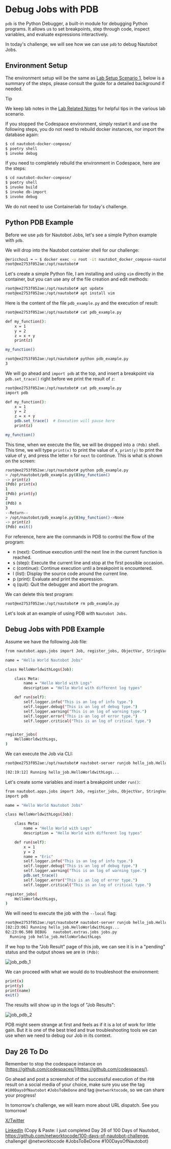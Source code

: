 # Debug Jobs with PDB

`pdb` is the Python Debugger, a built-in module for debugging Python programs. It allows us to set breakpoints, step through code, inspect variables, and evaluate expressions interactively. 

In today's challenge, we will see how we can use `pdb` to debug Nautobot Jobs. 

## Environment Setup

The environment setup will be the same as [Lab Setup Scenario 1](../Lab_Setup/scenario_1_setup/README.md), below is a summary of the steps, please consult the guide for a detailed background if needed. 

> [!TIP]
> We keep lab notes in the [Lab Related Notes](../Lab_Setup/lab_related_notes/README.md) for helpful tips in the various lab scenario. 

If you stopped the Codespace environment, simply restart it and use the following steps, you do not need to rebuild docker instances, nor import the database again: 

```bash
$ cd nautobot-docker-compose/
$ poetry shell
$ invoke debug
```

If you need to completely rebuild the environment in Codespace, here are the steps: 

```bash
$ cd nautobot-docker-compose/
$ poetry shell
$ invoke build
$ invoke db-import
$ invoke debug
```

We do not need to use Containerlab for today's challenge. 

## Python PDB Example 

Before we use `pdb` for Nautobot Jobs, let's see a simple Python example with `pdb`. 

We will drop into the Nautobot container shell for our challenge: 

```bash
@ericchou1 ➜ ~ $ docker exec -u root -it nautobot_docker_compose-nautobot-1 bash
root@ee2753f052ae:/opt/nautobot# 
```

Let's create a simple Python file, I am installing and using `vim` directly in the container, but you can use any of the file creation and edit methods: 

```bash
root@ee2753f052ae:/opt/nautobot# apt update
root@ee2753f052ae:/opt/nautobot# apt install vim
```

Here is the content of the file `pdb_example.py` and the execution of result: 

```bash
root@ee2753f052ae:/opt/nautobot# cat pdb_example.py 

def my_function():
    x = 1
    y = 2
    z = x + y
    print(z)

my_function()

root@ee2753f052ae:/opt/nautobot# python pdb_example.py 
3
```

We will go ahead and `import pdb` at the top, and insert a breakpoint via `pdb.set_trace()` right before we print the result of `z`: 

```bash
root@ee2753f052ae:/opt/nautobot# cat pdb_example.py 
import pdb

def my_function():
    x = 1
    y = 2
    z = x + y
    pdb.set_trace()  # Execution will pause here
    print(z)

my_function()
```

This time, when we execute the file, we will be dropped into a `(Pdb)` shell. This time, we will type `print(x)` to print the value of x, `print(y)` to print the value of y, and press the letter `n` for `next` to continue. This is what is shown on the screen: 

```bash
root@ee2753f052ae:/opt/nautobot# python pdb_example.py 
> /opt/nautobot/pdb_example.py(8)my_function()
-> print(z)
(Pdb) print(x)
1
(Pdb) print(y)
2
(Pdb) n
3
--Return--
> /opt/nautobot/pdb_example.py(8)my_function()->None
-> print(z)
(Pdb) exit()
```

For reference, here are the commands in PDB to control the flow of the program: 

- n (next): Continue execution until the next line in the current function is reached.
- s (step): Execute the current line and stop at the first possible occasion.
- c (continue): Continue execution until a breakpoint is encountered.
- l (list): Display the source code around the current line.
- p (print): Evaluate and print the expression.
- q (quit): Quit the debugger and abort the program.

We can delete this test program: 

```bash
root@ee2753f052ae:/opt/nautobot# rm pdb_example.py 
```

Let's look at an example of using PDB with `Nautobot Jobs`. 

## Debug Jobs with PDB Example

Assume we have the following Job file: 

```bash
from nautobot.apps.jobs import Job, register_jobs, ObjectVar, StringVar, IntegerVar, FileVar

name = "Hello World Nautobot Jobs"

class HelloWorldwithLogs(Job):

    class Meta:
        name = "Hello World with Logs"
        description = "Hello World with different log types"

    def run(self):
        self.logger.info("This is an log of info type.")
        self.logger.debug("This is an log of debug type.")
        self.logger.warning("This is an log of warning type.")
        self.logger.error("This is an log of error type.")
        self.logger.critical("This is an log of critical type.")


register_jobs(
    HelloWorldwithLogs,
)
```

We can execute the Job via CLI: 

```bash
root@ee2753f052ae:/opt/nautobot# nautobot-server runjob hello_job.HelloWorldwithLogs -u admin

[02:19:12] Running hello_job.HelloWorldwithLogs...
```

Let's create some variables and insert a breakpoint under `run()`: 

```bash
from nautobot.apps.jobs import Job, register_jobs, ObjectVar, StringVar, IntegerVar, FileVar
import pdb 

name = "Hello World Nautobot Jobs"

class HelloWorldwithLogs(Job):

    class Meta:
        name = "Hello World with Logs"
        description = "Hello World with different log types"

    def run(self):
        x = 1
        y = 2
        name = "Eric"
        self.logger.info("This is an log of info type.")
        self.logger.debug("This is an log of debug type.")
        self.logger.warning("This is an log of warning type.")
        pdb.set_trace()
        self.logger.error("This is an log of error type.")
        self.logger.critical("This is an log of critical type.")

register_jobs(
    HelloWorldwithLogs,
)
```

We will need to execute the job with the `--local` flag: 

```bash
root@ee2753f052ae:/opt/nautobot# nautobot-server runjob hello_job.HelloWorldwithLogs -u admin --local
[02:23:06] Running hello_job.HelloWorldwithLogs...
02:23:06.508 DEBUG   nautobot.extras.jobs jobs.py                                run_job() :
  Running job hello_job.HelloWorldwithLogs
```

If we hop to the "Job Result" page of this job, we can see it is in a "pending" status and the output shows we are in `(Pdb)`: 

![job_pdb_1](images/job_pdb_1.png)

We can proceed with what we would do to troubleshoot the environment: 

```bash
print(x)
print(y)
print(name)
exit()
```

The results will show up in the logs of "Job Results": 

![job_pdb_2](images/job_pdb_2.png)

PDB might seem strange at first and feels as if it is a lot of work for little gain. But it is one of the best tried and true troubleshooting tools we can use when we need to debug our Job in its context. 

## Day 26 To Do

Remember to stop the codespace instance on [https://github.com/codespaces/](https://github.com/codespaces/). 

Go ahead and post a screenshot of the successful execution of the `PDB` result on a social media of your choice, make sure you use the tag `#100DaysOfNautobot` `#JobsToBeDone` and tag `@networktocode`, so we can share your progress! 

In tomorrow's challenge, we will learn more about URL dispatch. See you tomorrow! 

[X/Twitter](<https://twitter.com/intent/tweet?url=https://github.com/networktocode/100-days-of-nautobot-challenge&text=I+jst+completed+Day+26+of+the+100+days+of+nautobot+challenge+!&hashtags=100DaysOfNautobot,JobsToBeDone>)

[LinkedIn](https://www.linkedin.com/) (Copy & Paste: I just completed Day 26 of 100 Days of Nautobot, https://github.com/networktocode/100-days-of-nautobot-challenge, challenge! @networktocode #JobsToBeDone #100DaysOfNautobot)
